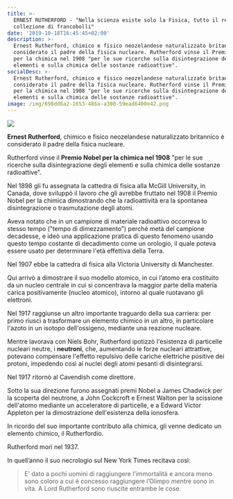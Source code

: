 ```yaml
---
title: >-
  ERNEST RUTHERFORD - "Nella scienza esiste solo la Fisica, tutto il resto è
  collezione di francobolli"
date: '2019-10-18T16:45:45+02:00'
description: >-
  Ernest Rutherford, chimico e fisico neozelandese naturalizzato britannico è
  considerato il padre della fisica nucleare. Rutherford vinse il Premio Nobel
  per la chimica nel 1908 "per le sue ricerche sulla disintegrazione degli
  elementi e sulla chimica delle sostanze radioattive".
socialDesc: >-
  Ernest Rutherford, chimico e fisico neozelandese naturalizzato britannico è
  considerato il padre della fisica nucleare. Rutherford vinse il Premio Nobel
  per la chimica nel 1908 "per le sue ricerche sulla disintegrazione degli
  elementi e sulla chimica delle sostanze radioattive".
image: /img/698dd6a2-1653-486a-a300-59ead6400e42.png
---
```

![](/img/698dd6a2-1653-486a-a300-59ead6400e42.png)

**Ernest Rutherford**, chimico e fisico neozelandese naturalizzato britannico è considerato il padre della fisica nucleare.

Rutherford vinse il **Premio Nobel per la chimica nel 1908** "per le sue ricerche sulla disintegrazione degli elementi e sulla chimica delle sostanze radioattive".

Nel 1898 gli fu assegnata la cattedra di fisica alla McGill University, in Canada, dove sviluppò il lavoro che gli avrebbe fruttato nel 1908 il Premio Nobel per la chimica dimostrando che la radioattività era la spontanea disintegrazione o trasmutazione degli atomi.

Aveva notato che in un campione di materiale radioattivo occorreva lo stesso tempo ("tempo di dimezzamento") perché metà del campione decadesse, e ideò una applicazione pratica di questo fenomeno usando questo tempo costante di decadimento come un orologio, il quale poteva essere usato per determinare l'età effettiva della Terra.

Nel 1907 ebbe la cattedra di fisica alla Victoria University di Manchester.

Qui arrivò a dimostrare il suo modello atomico, in cui l’atomo era costituito da un nucleo centrale in cui si concentrava la maggior parte della materia carica positivamente (nucleo atomico), intorno al quale ruotavano gli elettroni.

Nel 1917 raggiunse un altro importante traguardo della sua carriera: per primo riuscì a trasformare un elemento chimico in un altro, in particolare l'azoto in un isotopo dell'ossigeno, mediante una reazione nucleare.

Mentre lavorava con Niels Bohr, Rutherford ipotizzò l'esistenza di particelle nucleari neutre, i **neutroni**, che, aumentando le forze nucleari attrattive, potevano compensare l'effetto repulsivo delle cariche elettriche positive dei protoni, impedendo così ai nuclei degli atomi pesanti di disintegrarsi.

Nel 1917 ritornò al Cavendish come direttore.

Sotto la sua direzione furono assegnati premi Nobel a James Chadwick per la scoperta del neutrone, a John Cockcroft e Ernest Walton per la scissione dell'atomo mediante un acceleratore di particelle, e a Edward Victor Appleton per la dimostrazione dell'esistenza della ionosfera.

In ricordo del suo importante contributo alla chimica, gli venne dedicato un elemento chimico, il Rutherfordio.

Rutherford morì nel 1937. 

In quell’anno il suo necrologio sul New York Times recitava così: 

> E’ dato a pochi uomini di raggiungere l’immortalità e ancora meno sono coloro a cui è concesso raggiungere l’Olimpo mentre sono in vita. A Lord Rutherford sono riuscite entrambe le cose.
